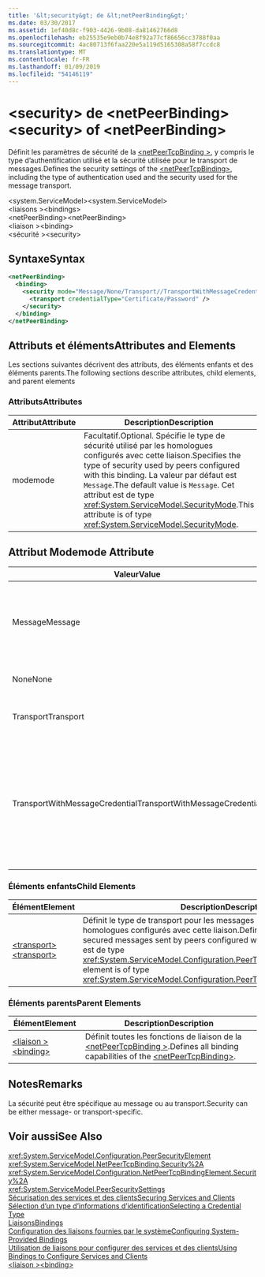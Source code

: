 ```yaml
---
title: '&lt;security&gt; de &lt;netPeerBinding&gt;'
ms.date: 03/30/2017
ms.assetid: 1ef40d8c-f903-4426-9b08-da81462766d8
ms.openlocfilehash: eb25535e9eb0b74e8f92a77cf86656cc3788f0aa
ms.sourcegitcommit: 4ac80713f6faa220e5a119d5165308a58f7ccdc8
ms.translationtype: MT
ms.contentlocale: fr-FR
ms.lasthandoff: 01/09/2019
ms.locfileid: "54146119"
---
```

# <a name="ltsecuritygt-of-ltnetpeerbindinggt"></a><span data-ttu-id="00e58-102">&lt;security&gt; de &lt;netPeerBinding&gt;</span><span class="sxs-lookup"><span data-stu-id="00e58-102">&lt;security&gt; of &lt;netPeerBinding&gt;</span></span>
<span data-ttu-id="00e58-103">Définit les paramètres de sécurité de la [ \<netPeerTcpBinding >](../../../../../docs/framework/configure-apps/file-schema/wcf/netpeertcpbinding.md), y compris le type d’authentification utilisé et la sécurité utilisée pour le transport de messages.</span><span class="sxs-lookup"><span data-stu-id="00e58-103">Defines the security settings of the [\<netPeerTcpBinding>](../../../../../docs/framework/configure-apps/file-schema/wcf/netpeertcpbinding.md), including the type of authentication used and the security used for the message transport.</span></span>  
  
 <span data-ttu-id="00e58-104">\<system.ServiceModel></span><span class="sxs-lookup"><span data-stu-id="00e58-104">\<system.ServiceModel></span></span>  
<span data-ttu-id="00e58-105">\<liaisons ></span><span class="sxs-lookup"><span data-stu-id="00e58-105">\<bindings></span></span>  
<span data-ttu-id="00e58-106">\<netPeerBinding></span><span class="sxs-lookup"><span data-stu-id="00e58-106">\<netPeerBinding></span></span>  
<span data-ttu-id="00e58-107">\<liaison ></span><span class="sxs-lookup"><span data-stu-id="00e58-107">\<binding></span></span>  
<span data-ttu-id="00e58-108">\<sécurité ></span><span class="sxs-lookup"><span data-stu-id="00e58-108">\<security></span></span>  
  
## <a name="syntax"></a><span data-ttu-id="00e58-109">Syntaxe</span><span class="sxs-lookup"><span data-stu-id="00e58-109">Syntax</span></span>  
  
```xml  
<netPeerBinding>
  <binding>
    <security mode="Message/None/Transport//TransportWithMessageCredential">
      <transport credentialType="Certificate/Password" />
    </security>
  </binding>
</netPeerBinding>
```  
  
## <a name="attributes-and-elements"></a><span data-ttu-id="00e58-110">Attributs et éléments</span><span class="sxs-lookup"><span data-stu-id="00e58-110">Attributes and Elements</span></span>  
 <span data-ttu-id="00e58-111">Les sections suivantes décrivent des attributs, des éléments enfants et des éléments parents.</span><span class="sxs-lookup"><span data-stu-id="00e58-111">The following sections describe attributes, child elements, and parent elements</span></span>  
  
### <a name="attributes"></a><span data-ttu-id="00e58-112">Attributs</span><span class="sxs-lookup"><span data-stu-id="00e58-112">Attributes</span></span>  
  
|<span data-ttu-id="00e58-113">Attribut</span><span class="sxs-lookup"><span data-stu-id="00e58-113">Attribute</span></span>|<span data-ttu-id="00e58-114">Description</span><span class="sxs-lookup"><span data-stu-id="00e58-114">Description</span></span>|  
|---------------|-----------------|  
|<span data-ttu-id="00e58-115">mode</span><span class="sxs-lookup"><span data-stu-id="00e58-115">mode</span></span>|<span data-ttu-id="00e58-116">Facultatif.</span><span class="sxs-lookup"><span data-stu-id="00e58-116">Optional.</span></span> <span data-ttu-id="00e58-117">Spécifie le type de sécurité utilisé par les homologues configurés avec cette liaison.</span><span class="sxs-lookup"><span data-stu-id="00e58-117">Specifies the type of security used by peers configured with this binding.</span></span> <span data-ttu-id="00e58-118">La valeur par défaut est `Message`.</span><span class="sxs-lookup"><span data-stu-id="00e58-118">The default value is `Message`.</span></span> <span data-ttu-id="00e58-119">Cet attribut est de type <xref:System.ServiceModel.SecurityMode>.</span><span class="sxs-lookup"><span data-stu-id="00e58-119">This attribute is of type <xref:System.ServiceModel.SecurityMode>.</span></span>|  
  
## <a name="mode-attribute"></a><span data-ttu-id="00e58-120">Attribut Mode</span><span class="sxs-lookup"><span data-stu-id="00e58-120">mode Attribute</span></span>  
  
|<span data-ttu-id="00e58-121">Valeur</span><span class="sxs-lookup"><span data-stu-id="00e58-121">Value</span></span>|<span data-ttu-id="00e58-122">Description</span><span class="sxs-lookup"><span data-stu-id="00e58-122">Description</span></span>|  
|-----------|-----------------|  
|<span data-ttu-id="00e58-123">Message</span><span class="sxs-lookup"><span data-stu-id="00e58-123">Message</span></span>|<span data-ttu-id="00e58-124">La sécurité SOAP assure l'authentification, l'intégrité et la confidentialité.</span><span class="sxs-lookup"><span data-stu-id="00e58-124">SOAP security provides authentication, integrity and confidentiality.</span></span>|  
|<span data-ttu-id="00e58-125">None</span><span class="sxs-lookup"><span data-stu-id="00e58-125">None</span></span>|<span data-ttu-id="00e58-126">La sécurité est désactivée.</span><span class="sxs-lookup"><span data-stu-id="00e58-126">Security is disabled.</span></span>|  
|<span data-ttu-id="00e58-127">Transport</span><span class="sxs-lookup"><span data-stu-id="00e58-127">Transport</span></span>|<span data-ttu-id="00e58-128">La sécurité est fournie à l'aide de HTTPS.</span><span class="sxs-lookup"><span data-stu-id="00e58-128">Security is provided using HTTPS.</span></span>|  
|<span data-ttu-id="00e58-129">TransportWithMessageCredential</span><span class="sxs-lookup"><span data-stu-id="00e58-129">TransportWithMessageCredential</span></span>|<span data-ttu-id="00e58-130">Le protocole HTTPS assure l'authentification et la confidentialité.</span><span class="sxs-lookup"><span data-stu-id="00e58-130">HTTPS provides authentication and confidentiality.</span></span> <span data-ttu-id="00e58-131">Les messages SOAP fournissent des types d'informations d'identification enrichies.</span><span class="sxs-lookup"><span data-stu-id="00e58-131">SOAP messages provide rich credential types.</span></span>|  
  
### <a name="child-elements"></a><span data-ttu-id="00e58-132">Éléments enfants</span><span class="sxs-lookup"><span data-stu-id="00e58-132">Child Elements</span></span>  
  
|<span data-ttu-id="00e58-133">Élément</span><span class="sxs-lookup"><span data-stu-id="00e58-133">Element</span></span>|<span data-ttu-id="00e58-134">Description</span><span class="sxs-lookup"><span data-stu-id="00e58-134">Description</span></span>|  
|-------------|-----------------|  
|[<span data-ttu-id="00e58-135">\<transport></span><span class="sxs-lookup"><span data-stu-id="00e58-135">\<transport></span></span>](../../../../../docs/framework/configure-apps/file-schema/wcf/transport-of-netpeertcpbinding.md)|<span data-ttu-id="00e58-136">Définit le type de transport pour les messages sécurisés envoyés par des homologues configurés avec cette liaison.</span><span class="sxs-lookup"><span data-stu-id="00e58-136">Defines the transport type for secured messages sent by peers configured with this binding.</span></span> <span data-ttu-id="00e58-137">Cet élément est de type <xref:System.ServiceModel.Configuration.PeerTransportSecurityElement>.</span><span class="sxs-lookup"><span data-stu-id="00e58-137">This element is of type <xref:System.ServiceModel.Configuration.PeerTransportSecurityElement>.</span></span>|  
  
### <a name="parent-elements"></a><span data-ttu-id="00e58-138">Éléments parents</span><span class="sxs-lookup"><span data-stu-id="00e58-138">Parent Elements</span></span>  
  
|<span data-ttu-id="00e58-139">Élément</span><span class="sxs-lookup"><span data-stu-id="00e58-139">Element</span></span>|<span data-ttu-id="00e58-140">Description</span><span class="sxs-lookup"><span data-stu-id="00e58-140">Description</span></span>|  
|-------------|-----------------|  
|[<span data-ttu-id="00e58-141">\<liaison ></span><span class="sxs-lookup"><span data-stu-id="00e58-141">\<binding></span></span>](../../../../../docs/framework/misc/binding.md)|<span data-ttu-id="00e58-142">Définit toutes les fonctions de liaison de la [ \<netPeerTcpBinding >](../../../../../docs/framework/configure-apps/file-schema/wcf/netpeertcpbinding.md).</span><span class="sxs-lookup"><span data-stu-id="00e58-142">Defines all binding capabilities of the [\<netPeerTcpBinding>](../../../../../docs/framework/configure-apps/file-schema/wcf/netpeertcpbinding.md).</span></span>|  
  
## <a name="remarks"></a><span data-ttu-id="00e58-143">Notes</span><span class="sxs-lookup"><span data-stu-id="00e58-143">Remarks</span></span>  
 <span data-ttu-id="00e58-144">La sécurité peut être spécifique au message ou au transport.</span><span class="sxs-lookup"><span data-stu-id="00e58-144">Security can be either message- or transport-specific.</span></span>  
  
## <a name="see-also"></a><span data-ttu-id="00e58-145">Voir aussi</span><span class="sxs-lookup"><span data-stu-id="00e58-145">See Also</span></span>  
 <xref:System.ServiceModel.Configuration.PeerSecurityElement>  
 <xref:System.ServiceModel.NetPeerTcpBinding.Security%2A>  
 <xref:System.ServiceModel.Configuration.NetPeerTcpBindingElement.Security%2A>  
 <xref:System.ServiceModel.PeerSecuritySettings>  
 [<span data-ttu-id="00e58-146">Sécurisation des services et des clients</span><span class="sxs-lookup"><span data-stu-id="00e58-146">Securing Services and Clients</span></span>](../../../../../docs/framework/wcf/feature-details/securing-services-and-clients.md)  
 [<span data-ttu-id="00e58-147">Sélection d’un type d’informations d’identification</span><span class="sxs-lookup"><span data-stu-id="00e58-147">Selecting a Credential Type</span></span>](../../../../../docs/framework/wcf/feature-details/selecting-a-credential-type.md)  
 [<span data-ttu-id="00e58-148">Liaisons</span><span class="sxs-lookup"><span data-stu-id="00e58-148">Bindings</span></span>](../../../../../docs/framework/wcf/bindings.md)  
 [<span data-ttu-id="00e58-149">Configuration des liaisons fournies par le système</span><span class="sxs-lookup"><span data-stu-id="00e58-149">Configuring System-Provided Bindings</span></span>](../../../../../docs/framework/wcf/feature-details/configuring-system-provided-bindings.md)  
 [<span data-ttu-id="00e58-150">Utilisation de liaisons pour configurer des services et des clients</span><span class="sxs-lookup"><span data-stu-id="00e58-150">Using Bindings to Configure Services and Clients</span></span>](../../../../../docs/framework/wcf/using-bindings-to-configure-services-and-clients.md)  
 [<span data-ttu-id="00e58-151">\<liaison ></span><span class="sxs-lookup"><span data-stu-id="00e58-151">\<binding></span></span>](../../../../../docs/framework/misc/binding.md)
